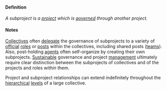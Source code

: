 #### Definition

*A subproject* is *a [project](https://github.com/gcassel/Modular-Organizing-Terminology/blob/master/terms/project.md) which is [governed](https://github.com/gcassel/Modular-Organizing-Terminology/blob/master/terms/govern.md) through another project.*

#### Notes

[Collectives](https://github.com/gcassel/Modular-Organizing-Terminology/blob/master/terms/collective.md) often [delegate](https://github.com/gcassel/Modular-Organizing-Terminology/blob/master/terms/delegate.md) the governance of subprojects to a variety of [official](https://github.com/gcassel/Modular-Organizing-Terminology/blob/master/terms/official.md) [roles](https://github.com/gcassel/Modular-Organizing-Terminology/blob/master/terms/role.md) or [posts](https://github.com/gcassel/Modular-Organizing-Terminology/blob/master/terms/post.md) within the collectives, including shared posts ([teams](https://github.com/gcassel/Modular-Organizing-Terminology/blob/master/terms/team.md)).  Also, post-holding [agents](https://github.com/gcassel/Modular-Organizing-Terminology/blob/master/terms/agent.md) often self-organize by creating their own subprojects.  [Sustainable](https://github.com/gcassel/Modular-Organizing-Terminology/blob/master/terms/sustain.md) governance and project [management](https://github.com/gcassel/Modular-Organizing-Terminology/blob/master/terms/manage.md) ultimately require clear distinction between the subprojects of collectives and of the projects and roles *within* them.  

Project and subproject relationships can extend indefinitely throughout the [hierarchical](https://github.com/gcassel/Modular-Organizing-Terminology/blob/master/terms/hierarchy.md) [levels](https://github.com/gcassel/Modular-Organizing-Terminology/blob/master/terms/level.md) of a large collective.
